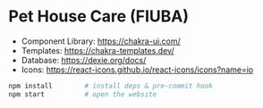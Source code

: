 # Pet House Care (FIUBA)

- Component Library: https://chakra-ui.com/
- Templates: https://chakra-templates.dev/
- Database: https://dexie.org/docs/
- Icons: https://react-icons.github.io/react-icons/icons?name=io

```zsh
npm install        # install deps & pre-commit hook
npm start          # open the website
```
